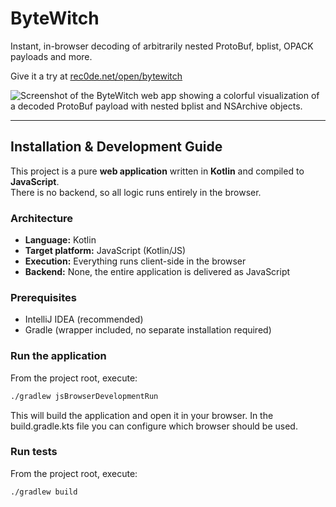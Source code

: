 # ByteWitch

Instant, in-browser decoding of arbitrarily nested ProtoBuf, bplist, OPACK payloads and more. 

Give it a try at [rec0de.net/open/bytewitch](https://rec0de.net/open/bytewitch)

![Screenshot of the ByteWitch web app showing a colorful visualization of a decoded ProtoBuf payload with nested bplist and NSArchive objects.](screenshot.png)

---

## Installation & Development Guide

This project is a pure **web application** written in **Kotlin** and compiled to **JavaScript**.  
There is no backend, so all logic runs entirely in the browser.

### Architecture
- **Language:** Kotlin  
- **Target platform:** JavaScript (Kotlin/JS)  
- **Execution:** Everything runs client-side in the browser  
- **Backend:** None, the entire application is delivered as JavaScript  

### Prerequisites
- IntelliJ IDEA (recommended)  
- Gradle (wrapper included, no separate installation required)  

### Run the application
From the project root, execute:

```bash
./gradlew jsBrowserDevelopmentRun
```


This will build the application and open it in your browser.
In the build.gradle.kts file you can configure which browser should be used.

### Run tests
From the project root, execute:

```bash
./gradlew build
```
